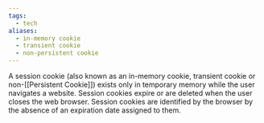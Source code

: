 ```yaml
---
tags:
  - tech
aliases:
  - in-memory cookie
  - transient cookie
  - non-persistent cookie
---
```

A session cookie (also known as an in-memory cookie, transient cookie or non-[[Persistent Cookie]]) exists only in temporary memory while the user navigates a website.
Session cookies expire or are deleted when the user closes the web browser.
Session cookies are identified by the browser by the absence of an expiration date assigned to them.